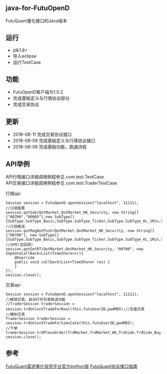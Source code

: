 ## java-for-FutuOpenD
FutuQuant量化接口的Java版本

## 运行
- jdk1.8+
- 导入eclipse
- 运行TestCase


## 功能
- FutuOpenD客户端为1.0.2
- 完成基础定义与行情协议部分
- 完成交易协议

## 更新
- 2018-08-11 完成交易协议接口
- 2018-08-09 完成基础定义与行情协议接口
- 2018-08-06 完成基础功能，跑通流程 
	
## API举例
API行情接口详细调用例程参见 com.test.TestCase<br>
API交易接口详细调用例程参见 com.test.TraderTestCase<br>

行情api<br>
```
Session session = FutuOpenD.openSession("localhost", 11111);
//订阅股票
session.qotSub(QotMarket.QotMarket_HK_Security, new String[]{"00700","00005"},new SubType[]	{SubType.SubType_Basic,SubType.SubType_Ticker,SubType.SubType_KL_1Min,SubType.SubType_KL_Day,SubType.SubType_RT,SubType.SubType_OrderBook,SubType.SubType_Broker});
//订阅推送
session.qotRegQotPush(QotMarket.QotMarket_HK_Security, new String[]{"00700"}, new SubType[]{SubType.SubType_Basic,SubType.SubType_Ticker,SubType.SubType_KL_1Min,SubType.SubType_KL_Day,SubType.SubType_RT,SubType.SubType_OrderBook,SubType.SubType_Broker});
//分时(含回调)
session.qotGetRT(QotMarket.QotMarket_HK_Security, "00700", new IUpdateCallBack<List<TimeShare>>(){
	@Override
	public void callback(List<TimeShare> res) {
	}
});		
session.close();
```	

交易api<br>
```
Session session = FutuOpenD.openSession("localhost", 11111);
//解锁交易，自动打开交易推送功能
//TraderSession traderSession =  session.trdUnlockTradeForReal(this.futuUserID,pwdMD5);//实盘交易
//模拟交易
TraderSession traderSession =  session.trdUnlockTradeForSimulate(this.futuUserID,pwdMD5);
//下单
traderSession.trdPlaceOrder(TrdMarket.TrdMarket_HK,TrdSide.TrdSide_Buy,OrderType.OrderType_Normal,"00700",100,200,null,null,null);
session.close();
```	
## 参考
[FutuQuant富途量化投资平台官方python版](https://github.com/FutunnOpen/futuquant)
[FutuQuant协议接口指南](https://futunnopen.github.io/futuquant/protocol/intro.html)
